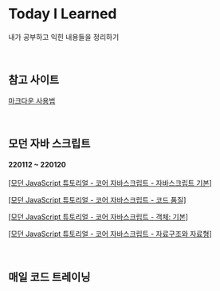 # Today I Learned
내가 공부하고 익힌 내용들을 정리하기  

<br>

## 참고 사이트
[마크다운 사용법](https://gist.github.com/ihoneymon/652be052a0727ad59601)

<br>

## 모던 자바 스크립트
#### 220112 ~ 220120
[[모던 JavaScript 튜토리얼 - 코어 자바스크립트 - 자바스크립트 기본]](ModernJavascriptTutorial/CoreJavascript/JavascriptBasic.md)

[[모던 JavaScript 튜토리얼 - 코어 자바스크립트 - 코드 품질]](ModernJavascriptTutorial/CoreJavascript/CodingPractice.md)

[[모던 JavaScript 튜토리얼 - 코어 자바스크립트 - 객체: 기본]](ModernJavascriptTutorial/CoreJavascript/ObjectBasic.md)

[[모던 JavaScript 튜토리얼 - 코어 자바스크립트 - 자료구조와 자료형]](ModernJavascriptTutorial/CoreJavascript/DataStructure.md)

<br>

## 매일 코드 트레이닝
